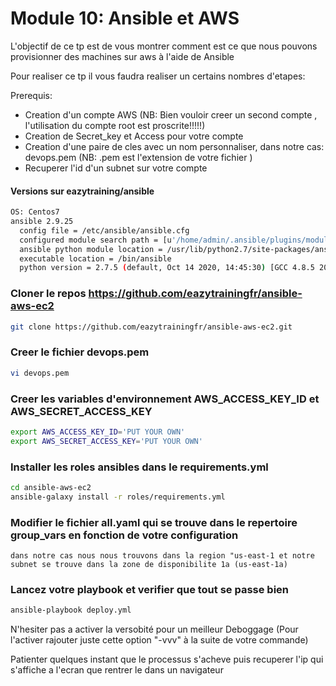 # Module 10: Ansible et AWS

L'objectif de ce tp est de vous montrer comment est ce que nous pouvons
provisionner des machines sur aws à l'aide de Ansible 

Pour realiser ce tp il vous faudra realiser un certains nombres d'etapes:

Prerequis:
- Creation d'un compte AWS (NB: Bien vouloir creer un second compte , l'utilisation du compte root est proscrite!!!!!)
- Creation de Secret_key et Access pour votre compte
- Creation d'une paire de cles avec un nom personnaliser, dans notre cas: devops.pem (NB: .pem est l'extension de votre fichier )
- Recuperer l'id d'un subnet sur votre compte 

#### Versions sur eazytraining/ansible
```bash
OS: Centos7
ansible 2.9.25
  config file = /etc/ansible/ansible.cfg
  configured module search path = [u'/home/admin/.ansible/plugins/modules', u'/usr/share/ansible/plugins/modules']
  ansible python module location = /usr/lib/python2.7/site-packages/ansible
  executable location = /bin/ansible
  python version = 2.7.5 (default, Oct 14 2020, 14:45:30) [GCC 4.8.5 20150623 (Red Hat 4.8.5-44)]
```

### Cloner le repos https://github.com/eazytrainingfr/ansible-aws-ec2 
```bash
git clone https://github.com/eazytrainingfr/ansible-aws-ec2.git
```

### Creer le fichier devops.pem
```bash
vi devops.pem
```

### Creer les variables d'environnement AWS_ACCESS_KEY_ID et AWS_SECRET_ACCESS_KEY 
```bash
export AWS_ACCESS_KEY_ID='PUT YOUR OWN'
export AWS_SECRET_ACCESS_KEY='PUT YOUR OWN'
```

### Installer les roles ansibles dans le requirements.yml
```bash
cd ansible-aws-ec2 
ansible-galaxy install -r roles/requirements.yml
```

### Modifier le fichier all.yaml qui se trouve dans le repertoire group_vars en fonction de votre configuration
    dans notre cas nous nous trouvons dans la region "us-east-1 et notre subnet se trouve dans la zone de disponibilite 1a (us-east-1a)

### Lancez votre playbook et verifier que tout se passe bien
```bash
ansible-playbook deploy.yml
```

N'hesiter pas a activer la versobité pour un meilleur Deboggage  (Pour l'activer rajouter juste cette option "-vvv" à la suite de votre commande)

Patienter quelques instant que le processus s'acheve puis recuperer l'ip qui s'affiche a l'ecran que rentrer le dans un navigateur
